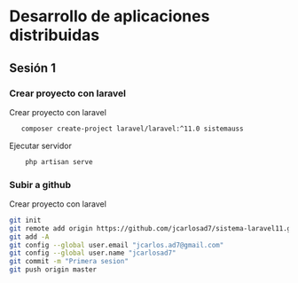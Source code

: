 # Desarrollo de aplicaciones distribuidas
## Sesión 1

### Crear proyecto con laravel
Crear proyecto con laravel
 ```bash
    composer create-project laravel/laravel:^11.0 sistemauss
```
Ejecutar servidor
```bash
    php artisan serve
```

### Subir a github
Crear proyecto con laravel
 ```bash
 git init
 git remote add origin https://github.com/jcarlosad7/sistema-laravel11.git
 git add -A
 git config --global user.email "jcarlos.ad7@gmail.com"
 git config --global user.name "jcarlosad7"
 git commit -m "Primera sesion"
 git push origin master
```

